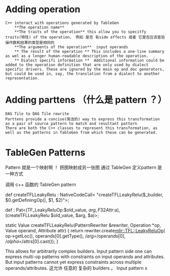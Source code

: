 # Adding operation
    C++ interact with operations generated by TableGen
        **The operation name**
        **The traits of the operation** this allow you to specitfy traits(特性) of the operation， 例如 是否 有side effects 或者 它是否应该查验操作数和结果的类型是相同的
        **The arguments of the operation**  input operands  
        ** The result of the operation ** This includes a one-line summary as wel as a longer human-readable description of the operation.
        ** Dialect specifi information **  Additional information could be added to the operation definition that are only used by dialect specific drivers. These are ignored by the main op and doc generators, but could be used in, say, the translation from a dialect to another representation.



# Adding parttens （什么是 pattern ？）
    DAG Tile to DAG Tile rewrite 
    Parttens provide a concise(简洁的) way to express this transformation as a pair of source pattern to match and resultant pattern
    There are both the C++ classes to represent this transformation, as well as the patterns in TableGen from which these can be generated.  

# TableGen Patterns
  
Pattern 就是一个映射啊 ！ 把图映射成另一张图
通过 TableGen 定义pattern 是一种方式

调用 c++ 函数的 TableGen pattern

def createTFLLeakyRelu : NativeCodeCall<
    "createTFLLeakyRelu($_builder, $0.getDefiningOp(), $1, $2)">;

def : Pat<(TF_LeakyReluOp:$old_value, $arg, F32Attr:$a),
          (createTFLLeakyRelu $old_value, $arg, $a)>;

static Value createTFLLeakyRelu(PatternRewriter &rewriter, Operation *op,
                                Value operand, Attribute attr) {
  return rewriter.create<mlir::TFL::LeakyReluOp>(
      op->getLoc(), operands[0].getType(), /*arg=*/operands[0],
      /*alpha=*/attrs[0].cast<FloatAttr>());
}          

This allows for arbitrarily complex builders. Input pattern side one can express multi-op patterns with constraints on input operands and attributes. But input patterns cannot yet express constraints across multiple operands/attributes.
这允许 任意的 复杂的 builders 。 Input pattern s

#
